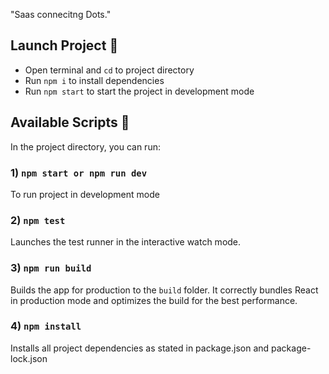 "Saas connecitng Dots."

## Launch Project :rocket:

- Open terminal and `cd` to project directory
- Run `npm i` to install dependencies
- Run `npm start` to start the project in development mode

## Available Scripts :page_facing_up:

In the project directory, you can run:

### 1) `npm start or npm run dev`

To run project in development mode

### 2) `npm test`

Launches the test runner in the interactive watch mode.

### 3) `npm run build`

Builds the app for production to the `build` folder.
It correctly bundles React in production mode and optimizes the build for the best performance.

### 4) `npm install`

Installs all project dependencies as stated in package.json and package-lock.json
